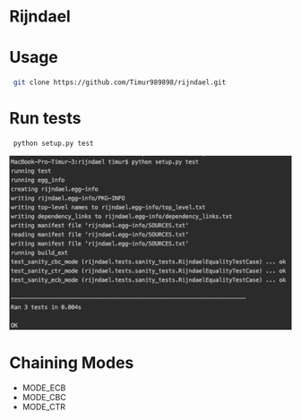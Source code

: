 # Rijndael

# Usage
```bash
 git clone https://github.com/Timur989898/rijndael.git
```

# Run tests
```bash
 python setup.py test
```

![tests](./tests.png)


# Chaining Modes
* MODE_ECB
* MODE_CBC
* MODE_CTR
